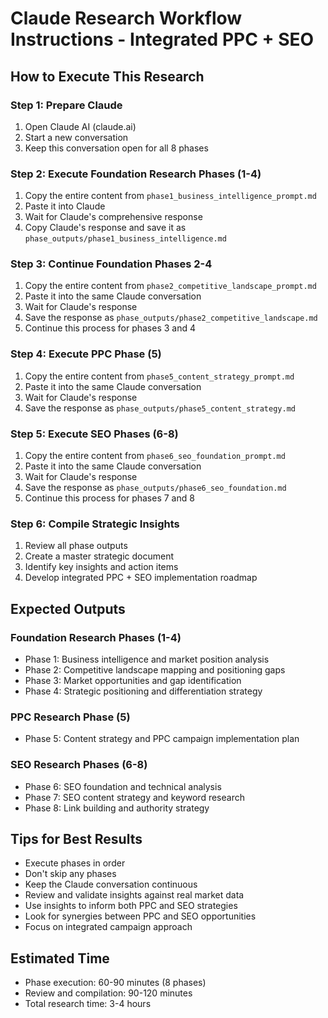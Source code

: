 # Claude Research Workflow Instructions - Integrated PPC + SEO

## How to Execute This Research

### Step 1: Prepare Claude
1. Open Claude AI (claude.ai)
2. Start a new conversation
3. Keep this conversation open for all 8 phases

### Step 2: Execute Foundation Research Phases (1-4)
1. Copy the entire content from `phase1_business_intelligence_prompt.md`
2. Paste it into Claude
3. Wait for Claude's comprehensive response
4. Copy Claude's response and save it as `phase_outputs/phase1_business_intelligence.md`

### Step 3: Continue Foundation Phases 2-4
1. Copy the entire content from `phase2_competitive_landscape_prompt.md`
2. Paste it into the same Claude conversation
3. Wait for Claude's response
4. Save the response as `phase_outputs/phase2_competitive_landscape.md`
5. Continue this process for phases 3 and 4

### Step 4: Execute PPC Phase (5)
1. Copy the entire content from `phase5_content_strategy_prompt.md`
2. Paste it into the same Claude conversation
3. Wait for Claude's response
4. Save the response as `phase_outputs/phase5_content_strategy.md`

### Step 5: Execute SEO Phases (6-8)
1. Copy the entire content from `phase6_seo_foundation_prompt.md`
2. Paste it into the same Claude conversation
3. Wait for Claude's response
4. Save the response as `phase_outputs/phase6_seo_foundation.md`
5. Continue this process for phases 7 and 8

### Step 6: Compile Strategic Insights
1. Review all phase outputs
2. Create a master strategic document
3. Identify key insights and action items
4. Develop integrated PPC + SEO implementation roadmap

## Expected Outputs
### Foundation Research Phases (1-4)
- Phase 1: Business intelligence and market position analysis
- Phase 2: Competitive landscape mapping and positioning gaps
- Phase 3: Market opportunities and gap identification
- Phase 4: Strategic positioning and differentiation strategy

### PPC Research Phase (5)
- Phase 5: Content strategy and PPC campaign implementation plan

### SEO Research Phases (6-8)
- Phase 6: SEO foundation and technical analysis
- Phase 7: SEO content strategy and keyword research
- Phase 8: Link building and authority strategy

## Tips for Best Results
- Execute phases in order
- Don't skip any phases
- Keep the Claude conversation continuous
- Review and validate insights against real market data
- Use insights to inform both PPC and SEO strategies
- Look for synergies between PPC and SEO opportunities
- Focus on integrated campaign approach

## Estimated Time
- Phase execution: 60-90 minutes (8 phases)
- Review and compilation: 90-120 minutes
- Total research time: 3-4 hours
